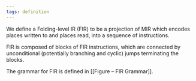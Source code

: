 ```yaml
---
tags: definition
---
```


We define a Folding-level IR (FIR) to be a projection of MIR which encodes places written to and places read, into a sequence of instructions.

FIR is composed of blocks of FIR instructions, which are connected by unconditional (potentially branching and cyclic) jumps terminating the blocks.

The grammar for FIR is defined in [[Figure – FIR Grammar]].

